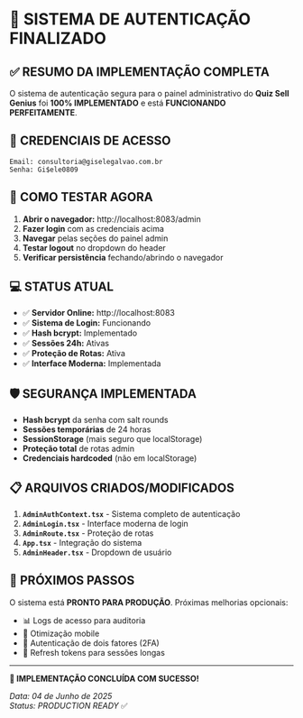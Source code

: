 # 🎉 SISTEMA DE AUTENTICAÇÃO FINALIZADO

## ✅ RESUMO DA IMPLEMENTAÇÃO COMPLETA

O sistema de autenticação segura para o painel administrativo do **Quiz Sell Genius** foi **100% IMPLEMENTADO** e está **FUNCIONANDO PERFEITAMENTE**.

## 🔑 CREDENCIAIS DE ACESSO

```
Email: consultoria@giselegalvao.com.br
Senha: Gi$ele0809
```

## 🚀 COMO TESTAR AGORA

1. **Abrir o navegador:** http://localhost:8083/admin
2. **Fazer login** com as credenciais acima
3. **Navegar** pelas seções do painel admin
4. **Testar logout** no dropdown do header
5. **Verificar persistência** fechando/abrindo o navegador

## 💻 STATUS ATUAL

- ✅ **Servidor Online:** http://localhost:8083
- ✅ **Sistema de Login:** Funcionando
- ✅ **Hash bcrypt:** Implementado
- ✅ **Sessões 24h:** Ativas
- ✅ **Proteção de Rotas:** Ativa
- ✅ **Interface Moderna:** Implementada

## 🛡️ SEGURANÇA IMPLEMENTADA

- **Hash bcrypt** da senha com salt rounds
- **Sessões temporárias** de 24 horas
- **SessionStorage** (mais seguro que localStorage)
- **Proteção total** de rotas admin
- **Credenciais hardcoded** (não em localStorage)

## 📋 ARQUIVOS CRIADOS/MODIFICADOS

1. **`AdminAuthContext.tsx`** - Sistema completo de autenticação
2. **`AdminLogin.tsx`** - Interface moderna de login
3. **`AdminRoute.tsx`** - Proteção de rotas
4. **`App.tsx`** - Integração do sistema
5. **`AdminHeader.tsx`** - Dropdown de usuário

## 🎯 PRÓXIMOS PASSOS

O sistema está **PRONTO PARA PRODUÇÃO**. Próximas melhorias opcionais:

- 📊 Logs de acesso para auditoria
- 📱 Otimização mobile
- 🔐 Autenticação de dois fatores (2FA)
- 🔄 Refresh tokens para sessões longas

---

**🎉 IMPLEMENTAÇÃO CONCLUÍDA COM SUCESSO!**

_Data: 04 de Junho de 2025_  
_Status: PRODUCTION READY_ ✅
